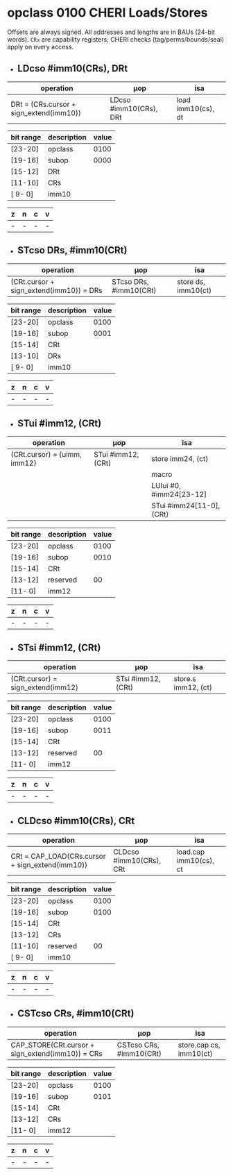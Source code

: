 # opclass 0100 CHERI Loads/Stores

Offsets are always signed. All addresses and lengths are in BAUs (24-bit words). `CRx` are capability registers; CHERI checks (tag/perms/bounds/seal) apply on every access.

- ## LDcso #imm10(CRs), DRt

| operation                               | µop                    | isa                |
|-----------------------------------------|------------------------|--------------------|
| DRt = (CRs.cursor + sign_extend(imm10)) | LDcso #imm10(CRs), DRt | load imm10(cs), dt |

| bit range | description | value |
|-----------|-------------|-------|
| [23-20]   | opclass     | 0100  |
| [19-16]   | subop       | 0000  |
| [15-12]   | DRt         |       |
| [11-10]   | CRs         |       |
| [ 9- 0]   | imm10       |       |

| z | n | c | v |
|---|---|---|---|
| - | - | - | - |

- ## STcso DRs, #imm10(CRt)

| operation                               | µop                    | isa                 |
|-----------------------------------------|------------------------|---------------------|
| (CRt.cursor + sign_extend(imm10)) = DRs | STcso DRs, #imm10(CRt) | store ds, imm10(ct) |

| bit range | description | value |
|-----------|-------------|-------|
| [23-20]   | opclass     | 0100  |
| [19-16]   | subop       | 0001  |
| [15-14]   | CRt         |       |
| [13-10]   | DRs         |       |
| [ 9- 0]   | imm10       |       |

| z | n | c | v |
|---|---|---|---|
| - | - | - | - |

- ## STui #imm12, (CRt)

| operation                      | µop                 | isa                        |
|--------------------------------|---------------------|----------------------------|
| (CRt.cursor) = {uimm, imm12}   | STui #imm12, (CRt)  | store imm24, (ct)          |
|                                |                     | macro                      |
|                                |                     |   LUIui #0, #imm24[23-12]  |
|                                |                     |   STui #imm24[11-0], (CRt) |

| bit range | description | value |
|-----------|-------------|-------|
| [23-20]   | opclass     | 0100  |
| [19-16]   | subop       | 0010  |
| [15-14]   | CRt         |       |
| [13-12]   | reserved    | 00    |
| [11- 0]   | imm12       |       |

| z | n | c | v |
|---|---|---|---|
| - | - | - | - |

- ## STsi #imm12, (CRt)

| operation                         | µop                | isa                 |
|-----------------------------------|--------------------|---------------------|
| (CRt.cursor) = sign_extend(imm12) | STsi #imm12, (CRt) | store.s imm12, (ct) |

| bit range | description | value |
|-----------|-------------|-------|
| [23-20]   | opclass     | 0100  |
| [19-16]   | subop       | 0011  |
| [15-14]   | CRt         |       |
| [13-12]   | reserved    | 00    |
| [11- 0]   | imm12       |       |

| z | n | c | v |
|---|---|---|---|
| - | - | - | - |

- ## CLDcso #imm10(CRs), CRt

| operation                                       | µop                     | isa                    |
|-------------------------------------------------|-------------------------|------------------------|
| CRt = CAP_LOAD(CRs.cursor + sign_extend(imm10)) | CLDcso #imm10(CRs), CRt | load.cap imm10(cs), ct |

| bit range | description | value |
|-----------|-------------|-------|
| [23-20]   | opclass     | 0100  |
| [19-16]   | subop       | 0100  |
| [15-14]   | CRt         |       |
| [13-12]   | CRs         |       |
| [11-10]   | reserved    | 00    |
| [ 9- 0]   | imm10       |       |

| z | n | c | v |
|---|---|---|---|
| - | - | - | - |

- ## CSTcso CRs, #imm10(CRt)

| operation                                        | µop                     | isa                     |
|--------------------------------------------------|-------------------------|-------------------------|
| CAP_STORE(CRt.cursor + sign_extend(imm10)) = CRs | CSTcso CRs, #imm10(CRt) | store.cap cs, imm10(ct) |

| bit range | description | value |
|-----------|-------------|-------|
| [23-20]   | opclass     | 0100  |
| [19-16]   | subop       | 0101  |
| [15-14]   | CRt         |       |
| [13-12]   | CRs         |       |
| [11- 0]   | imm12       |       |

| z | n | c | v |
|---|---|---|---|
| - | - | - | - |
